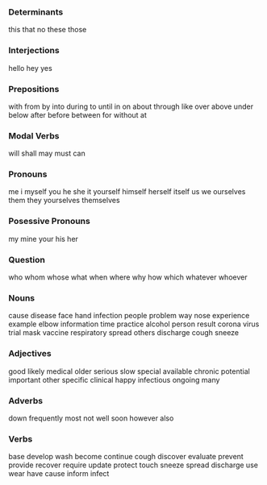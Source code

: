 ### Determinants

this
that
no
these
those

### Interjections

hello
hey
yes

### Prepositions

with
from
by
into
during
to
until
in
on
about
through
like
over
above
under
below
after
before
between
for
without
at

### Modal Verbs

will
shall
may
must
can

### Pronouns

me
i
myself
you
he
she
it
yourself
himself
herself
itself
us
we
ourselves
them
they
yourselves
themselves

### Posessive Pronouns

my
mine
your
his
her

### Question

who
whom
whose
what
when
where
why
how
which
whatever
whoever

### Nouns

cause
disease
face
hand
infection
people
problem
way
nose
experience
example
elbow
information
time
practice
alcohol
person
result
corona
virus
trial
mask
vaccine
respiratory
spread
others
discharge
cough
sneeze

### Adjectives

good
likely
medical
older
serious
slow
special
available
chronic
potential
important
other
specific
clinical
happy
infectious
ongoing
many

### Adverbs

down
frequently
most
not
well
soon
however
also

### Verbs

base
develop
wash
become
continue
cough
discover
evaluate
prevent
provide
recover
require
update
protect
touch
sneeze
spread
discharge
use
wear
have
cause
inform
infect